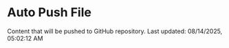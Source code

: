 # Auto Push File

Content that will be pushed to GitHub repository.
Last updated: 08/14/2025, 05:02:12 AM